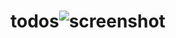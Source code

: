 # todos![screenshot](https://user-images.githubusercontent.com/96513716/191233701-03791b13-a7a0-4487-bb05-1bb56ac6824b.png)
